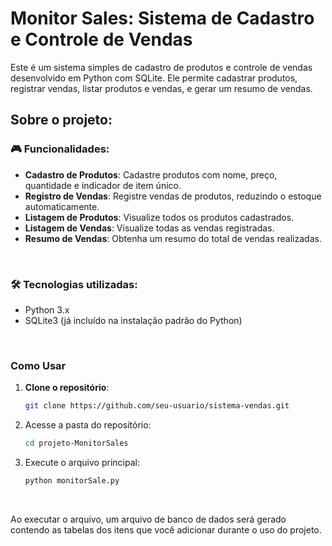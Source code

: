 # Monitor Sales: Sistema de Cadastro e Controle de Vendas

Este é um sistema simples de cadastro de produtos e controle de vendas desenvolvido em Python com SQLite. Ele permite cadastrar produtos, registrar vendas, listar produtos e vendas, e gerar um resumo de vendas.

## Sobre o projeto:

### 🎮 Funcionalidades:
- **Cadastro de Produtos**: Cadastre produtos com nome, preço, quantidade e indicador de item único.
- **Registro de Vendas**: Registre vendas de produtos, reduzindo o estoque automaticamente.
- **Listagem de Produtos**: Visualize todos os produtos cadastrados.
- **Listagem de Vendas**: Visualize todas as vendas registradas.
- **Resumo de Vendas**: Obtenha um resumo do total de vendas realizadas.

<br>

### 🛠️ Tecnologias utilizadas:
- Python 3.x
- SQLite3 (já incluído na instalação padrão do Python)

<br>

### Como Usar
1. **Clone o repositório**:
   ```bash
   git clone https://github.com/seu-usuario/sistema-vendas.git
   ```
2. Acesse a pasta do repositório:
   ```bash
   cd projeto-MonitorSales
   ```
3. Execute o arquivo principal:
   ```bash
   python monitorSale.py
   ```

<br>

Ao executar o arquivo, um arquivo de banco de dados será gerado contendo as tabelas dos itens que você adicionar durante o uso do projeto.
